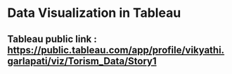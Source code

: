 # Data Visualization in Tableau 

## Tableau public link : https://public.tableau.com/app/profile/vikyathi.garlapati/viz/Torism_Data/Story1
